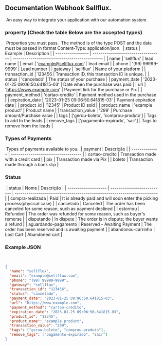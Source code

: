 ## Documentation Webhook Sellflux.
​
An easy way to integrate your application with our automation system.
​
### property (Check the table Below are the accepted types)
​
Properties you must pass.
​
The method is of the type POST and the data must be passed in format Content-Type: application/json.
​
| status            | Example                             | Description                                    |
| ----------------- | ----------------------------------- | ---------------------------------------------- |
| name              | 'sellflux'                          | lead name                                      |
| email             | 'example@sellflux.com'              | lead email                                     |
| phone             | '(99) 99999-9999'                   | Lead number                                    |
| gateway           | 'sellflux'                          | Name of your platform                          |
| transaction_id    | 123456                              | Transaction ID, this transaction ID is unique. |
| status            | 'cancelado'                         | The status of your purchase                    |
| payment_date      | '2023-01-25 09:06:50.641815-03'     | Date when the purchase was paid                |
| url               | 'https://www.example.com'           | Payment link for the purchase or Pix           |
| payment_method    | 'cartao-credito'                    | Payment method used in the purchase            |
| expiration_date   | '2023-01-25 09:06:50.641815-03'     | Payment expiration date                        |
| product_id        | '12345'                             | Product ID sold                                |
| product_name      | 'example product'                   | Product name                                   |
| transaction_value | '299'                               | Purchase amount/Purchase value                 |
| tags              | ['gerou-boleto', 'comprou-produto'] | Tags to add to the leads                       |
| remove_tags       | ['pagamento-expirado', 'sair']      | Tags to remove from the leads                  |
​
### Types of Payments
​
Types of payments available to you.
​
| payment        | Descrição                            |
| -------------- | ------------------------------------ |
| cartao-credito | Transaction made with a credit card  |
| pix            | Transaction made via Pix             |
| boleto         | Transaction made through a bank slip |
​
### Status
​
| status               | Nome                        | Descrição                                                                 |
| -------------------- | --------------------------- | ------------------------------------------------------------------------- |
| compra-realizada     | Paid                        | It is already paid and will soon enter the picking process(physical case) |
| cancelado            | Canceled                    | The order has been canceled for some reason, such as payment declined     |
| estornou             | Refunded                    | The order was refunded for some reason, such as buyer's remorse           |
| disputando           | In dispute                  | The order is in dispute; the buyer wants a refund                         |
| aguardando-pagamento | Reserved - Awaiting Payment | The order has been reserved and is awaiting payment                       |
| abandonou-carrinho   | Lost Cart                   | Abandoned cart                                                            |
​
### Example JSON
​
```json
{
  "name": "sellflux",
  "email": "example@sellflux.com",
  "phone": "(99) 99999-9999",
  "gateway": "sellflux",
  "transaction_id": "123456",
  "status": "cancelado",
  "payment_date": "2023-01-25 09:06:50.641815-03",
  "url": "https://www.example.com",
  "payment_method": "cartao-credito",
  "expiration_date": "2023-01-25 09:06:50.641815-03",
  "product_id": "12345",
  "product_name": "example product",
  "transaction_value": "299",
  "tags": ["gerou-boleto", "comprou-produto"],
  "remove_tags": ["pagamento-expirado", "sair"]
}
```